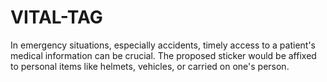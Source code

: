 # VITAL-TAG
In emergency situations, especially accidents, timely access to a patient's medical information can be crucial. The proposed sticker would be affixed to personal items like helmets, vehicles, or carried on one's person.
